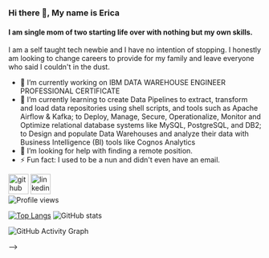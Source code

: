 ### Hi there 👋, My name is Erica
#### I am single mom of two starting life over with nothing but my own skills.
I am a self taught tech newbie and I have no intention of stopping. I honestly am looking to change careers to provide for my family and leave everyone who said I couldn't in the dust. 

- 🔭 I’m currently working on IBM DATA WAREHOUSE ENGINEER PROFESSIONAL CERTIFICATE  
- 🌱 I’m currently learning to create Data Pipelines to extract, transform and load data repositories using shell scripts, and tools such as Apache Airflow & Kafka; to Deploy, Manage, Secure, Operationalize, Monitor and Optimize relational database systems like MySQL, PostgreSQL, and DB2; to Design and populate Data Warehouses and analyze their data with Business Intelligence (BI) tools like Cognos Analytics 
- 🤔 I’m looking for help with finding a remote position. 
- ⚡ Fun fact: I used to be a nun and didn't even have an email. 

[<img src='https://cdn.jsdelivr.net/npm/simple-icons@3.0.1/icons/github.svg' alt='github' height='40'>](https://github.com/eRiCoLa73)  [<img src='https://cdn.jsdelivr.net/npm/simple-icons@3.0.1/icons/linkedin.svg' alt='linkedin' height='40'>](https://www.linkedin.com/in/https://www.linkedin.com/in/ericacuerbo//)  
![Profile views](https://gpvc.arturio.dev/eRiCoLa73)  

[![Top Langs](https://github-readme-stats.vercel.app/api/top-langs/?username=eRiCoLa73)](https://github.com/anuraghazra/github-readme-stats)
![GitHub stats](https://github-readme-stats.vercel.app/api?username=eRiCoLa73&show_icons=true)  


![GitHub Activity Graph](https://activity-graph.herokuapp.com/graph?username=eRiCoLa73)  


-->


